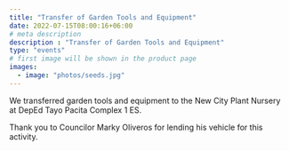 ```yaml
---
title: "Transfer of Garden Tools and Equipment"
date: 2022-07-15T08:00:16+06:00
# meta description
description : "Transfer of Garden Tools and Equipment"
type: "events"
# first image will be shown in the product page
images:
  - image: "photos/seeds.jpg"
---
```



We transferred garden tools and equipment to the New City Plant Nursery at DepEd Tayo Pacita Complex 1 ES.

Thank you to Councilor Marky Oliveros for lending his vehicle for this activity.